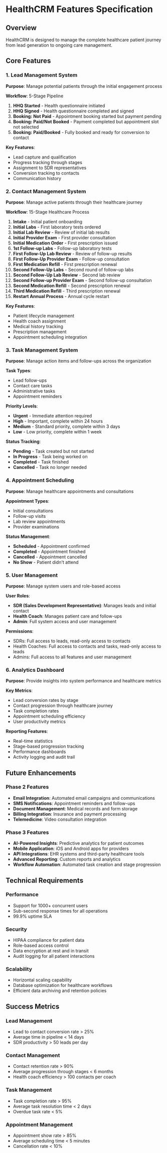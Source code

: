 # HealthCRM Features Specification

## Overview
HealthCRM is designed to manage the complete healthcare patient journey from lead generation to ongoing care management.

## Core Features

### 1. Lead Management System
**Purpose**: Manage potential patients through the initial engagement process

**Workflow**: 5-Stage Pipeline
1. **HHQ Started** - Health questionnaire initiated
2. **HHQ Signed** - Health questionnaire completed and signed
3. **Booking: Not Paid** - Appointment booking started but payment pending
4. **Booking: Paid/Not Booked** - Payment completed but appointment slot not selected
5. **Booking: Paid/Booked** - Fully booked and ready for conversion to contact

**Key Features**:
- Lead capture and qualification
- Progress tracking through stages
- Assignment to SDR representatives
- Conversion tracking to contacts
- Communication history

### 2. Contact Management System
**Purpose**: Manage active patients through their healthcare journey

**Workflow**: 15-Stage Healthcare Process
1. **Intake** - Initial patient onboarding
2. **Initial Labs** - First laboratory tests ordered
3. **Initial Lab Review** - Review of initial lab results
4. **Initial Provider Exam** - First provider consultation
5. **Initial Medication Order** - First prescription issued
6. **1st Follow-up Labs** - Follow-up laboratory tests
7. **First Follow-Up Lab Review** - Review of follow-up results
8. **First Follow-Up Provider Exam** - Follow-up consultation
9. **First Medication Refill** - First prescription renewal
10. **Second Follow-Up Labs** - Second round of follow-up labs
11. **Second Follow-Up Lab Review** - Second lab review
12. **Second Follow-up Provider Exam** - Second follow-up consultation
13. **Second Medication Refill** - Second prescription renewal
14. **Third Medication Refill** - Third prescription renewal
15. **Restart Annual Process** - Annual cycle restart

**Key Features**:
- Patient lifecycle management
- Health coach assignment
- Medical history tracking
- Prescription management
- Appointment scheduling integration

### 3. Task Management System
**Purpose**: Manage action items and follow-ups across the organization

**Task Types**:
- Lead follow-ups
- Contact care tasks
- Administrative tasks
- Appointment reminders

**Priority Levels**:
- **Urgent** - Immediate attention required
- **High** - Important, complete within 24 hours
- **Medium** - Standard priority, complete within 3 days
- **Low** - Low priority, complete within 1 week

**Status Tracking**:
- **Pending** - Task created but not started
- **In Progress** - Task being worked on
- **Completed** - Task finished
- **Cancelled** - Task no longer needed

### 4. Appointment Scheduling
**Purpose**: Manage healthcare appointments and consultations

**Appointment Types**:
- Initial consultations
- Follow-up visits
- Lab review appointments
- Provider examinations

**Status Management**:
- **Scheduled** - Appointment confirmed
- **Completed** - Appointment finished
- **Cancelled** - Appointment cancelled
- **No Show** - Patient didn't attend

### 5. User Management
**Purpose**: Manage system users and role-based access

**User Roles**:
- **SDR (Sales Development Representative)**: Manages leads and initial contact
- **Health Coach**: Manages patient care and follow-ups
- **Admin**: Full system access and user management

**Permissions**:
- SDRs: Full access to leads, read-only access to contacts
- Health Coaches: Full access to contacts and tasks, read-only access to leads
- Admins: Full access to all features and user management

### 6. Analytics Dashboard
**Purpose**: Provide insights into system performance and healthcare metrics

**Key Metrics**:
- Lead conversion rates by stage
- Contact progression through healthcare journey
- Task completion rates
- Appointment scheduling efficiency
- User productivity metrics

**Reporting Features**:
- Real-time statistics
- Stage-based progression tracking
- Performance dashboards
- Activity logging and audit trail

## Future Enhancements

### Phase 2 Features
- **Email Integration**: Automated email campaigns and communications
- **SMS Notifications**: Appointment reminders and follow-ups
- **Document Management**: Medical records and form storage
- **Billing Integration**: Insurance and payment processing
- **Telemedicine**: Video consultation integration

### Phase 3 Features
- **AI-Powered Insights**: Predictive analytics for patient outcomes
- **Mobile Application**: iOS and Android apps for providers
- **API Integrations**: EHR systems and third-party healthcare tools
- **Advanced Reporting**: Custom reports and analytics
- **Workflow Automation**: Automated task creation and stage progression

## Technical Requirements

### Performance
- Support for 1000+ concurrent users
- Sub-second response times for all operations
- 99.9% uptime SLA

### Security
- HIPAA compliance for patient data
- Role-based access control
- Data encryption at rest and in transit
- Audit logging for all patient interactions

### Scalability
- Horizontal scaling capability
- Database optimization for healthcare workflows
- Efficient data archiving and retention policies

## Success Metrics

### Lead Management
- Lead to contact conversion rate > 25%
- Average time in pipeline < 14 days
- SDR productivity > 50 leads per day

### Contact Management
- Contact retention rate > 90%
- Average progression through stages < 6 months
- Health coach efficiency > 100 contacts per coach

### Task Management
- Task completion rate > 95%
- Average task resolution time < 2 days
- Overdue task rate < 5%

### Appointment Management
- Appointment show rate > 85%
- Average scheduling time < 5 minutes
- Cancellation rate < 10%